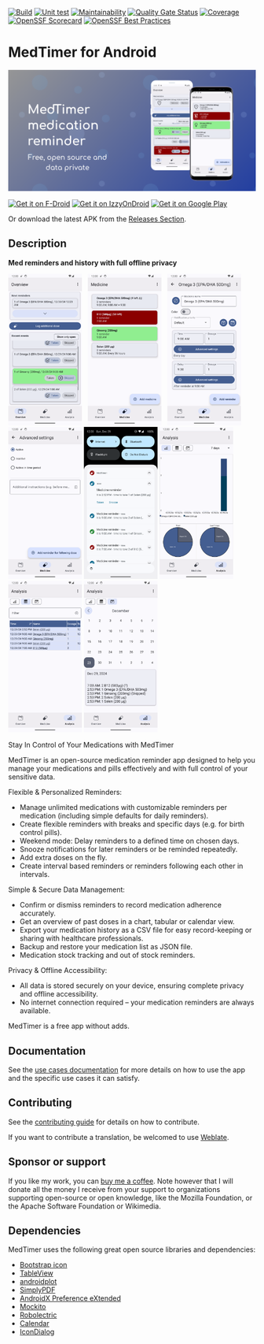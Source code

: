 [![Build](https://github.com/Futsch1/medTimer/actions/workflows/build.yml/badge.svg)](https://github.com/Futsch1/medTimer/actions/workflows/build.yml)
[![Unit test](https://github.com/Futsch1/medTimer/actions/workflows/test.yml/badge.svg)](https://github.com/Futsch1/medTimer/actions/workflows/test.yml)
[![Maintainability](https://api.codeclimate.com/v1/badges/7239138d83361232bba9/maintainability)](https://codeclimate.com/github/Futsch1/medTimer/maintainability)
[![Quality Gate Status](https://sonarcloud.io/api/project_badges/measure?project=Futsch1_medTimer&metric=alert_status)](https://sonarcloud.io/summary/new_code?id=Futsch1_medTimer)
[![Coverage](https://sonarcloud.io/api/project_badges/measure?project=Futsch1_medTimer&metric=coverage)](https://sonarcloud.io/summary/new_code?id=Futsch1_medTimer)
[![OpenSSF Scorecard](https://api.scorecard.dev/projects/github.com/Futsch1/medTimer/badge)](https://scorecard.dev/viewer/?uri=github.com/Futsch1/medTimer)
[![OpenSSF Best Practices](https://www.bestpractices.dev/projects/9439/badge)](https://www.bestpractices.dev/projects/9439)

# MedTimer for Android

![Feature Graphic](fastlane/metadata/android/en-US/images/featureGraphic.png)

[<img src="https://fdroid.gitlab.io/artwork/badge/get-it-on.png"
alt="Get it on F-Droid"
height="80">](https://f-droid.org/packages/com.futsch1.medtimer/)
[<img src="https://gitlab.com/IzzyOnDroid/repo/-/raw/master/assets/IzzyOnDroid.png"
alt="Get it on IzzyOnDroid"
height="80">](https://apt.izzysoft.de/fdroid/index/apk/com.futsch1.medtimer)
[<img src="https://play.google.com/intl/en_us/badges/images/generic/en-play-badge.png"
alt="Get it on Google Play"
height="80">](https://play.google.com/store/apps/details?id=com.futsch1.medtimer)

Or download the latest APK from
the [Releases Section](https://github.com/Futsch1/medTimer/releases/latest).

## Description

**Med reminders and history with full offline privacy**

<p float="left">
  <img src="fastlane/metadata/android/en-US/images/phoneScreenshots/1.png" width="150" />
  &nbsp;
  <img src="fastlane/metadata/android/en-US/images/phoneScreenshots/2.png" width="150" /> 
  &nbsp;
  <img src="fastlane/metadata/android/en-US/images/phoneScreenshots/3.png" width="150" />
  &nbsp;
  <img src="fastlane/metadata/android/en-US/images/phoneScreenshots/4.png" width="150" />

  <img src="fastlane/metadata/android/en-US/images/phoneScreenshots/5.png" width="150" />

  <img src="fastlane/metadata/android/en-US/images/phoneScreenshots/6.png" width="150" />
  &nbsp;
  <img src="fastlane/metadata/android/en-US/images/phoneScreenshots/7.png" width="150" />

  <img src="fastlane/metadata/android/en-US/images/phoneScreenshots/8.png" width="150" />
</p>

Stay In Control of Your Medications with MedTimer

MedTimer is an open-source medication reminder app designed to help you manage your medications and
pills effectively and with full control of your sensitive data.

Flexible & Personalized Reminders:

- Manage unlimited medications with customizable reminders per medication (including simple defaults
  for daily reminders).
- Create flexible reminders with breaks and specific days (e.g. for birth control pills).
- Weekend mode: Delay reminders to a defined time on chosen days.
- Snooze notifications for later reminders or be reminded repeatedly.
- Add extra doses on the fly.
- Create interval based reminders or reminders following each other in intervals.

Simple & Secure Data Management:

- Confirm or dismiss reminders to record medication adherence accurately.
- Get an overview of past doses in a chart, tabular or calendar view.
- Export your medication history as a CSV file for easy record-keeping or sharing with healthcare
  professionals.
- Backup and restore your medication list as JSON file.
- Medication stock tracking and out of stock reminders.

Privacy & Offline Accessibility:

- All data is stored securely on your device, ensuring complete privacy and offline accessibility.
- No internet connection required – your medication reminders are always available.

MedTimer is a free app without adds.

## Documentation

See the [use cases documentation](doc/UseCases.md) for more details on how to use the app and
the specific use cases it can satisfy.

## Contributing

See the [contributing guide](CONTRIBUTING.md) for details on how to contribute.

If you want to contribute a translation, be welcomed to use
[Weblate](https://hosted.weblate.org/projects/medtimer/).

## Sponsor or support

If you like my work, you can [buy me a coffee](https://www.buymeacoffee.com/futsch1). Note
however that I will donate all the money I receive from your support to organizations supporting
open-source or open knowledge, like the Mozilla Foundation, or the Apache Software Foundation or
Wikimedia.

## Dependencies

MedTimer uses the following great open source libraries and dependencies:

- [Bootstrap icon](https://icons.getbootstrap.com/)
- [TableView](https://github.com/evrencoskun/TableView)
- [androidplot](https://github.com/halfhp/androidplot)
- [SimplyPDF](https://github.com/wwdablu/SimplyPDF)
- [AndroidX Preference eXtended](https://github.com/takisoft/preferencex-android)
- [Mockito](https://github.com/mockito/mockito)
- [Robolectric](https://github.com/robolectric/robolectric)
- [Calendar](https://github.com/kizitonwose/Calendar)
- [IconDialog](https://github.com/maltaisn/icondialoglib)

